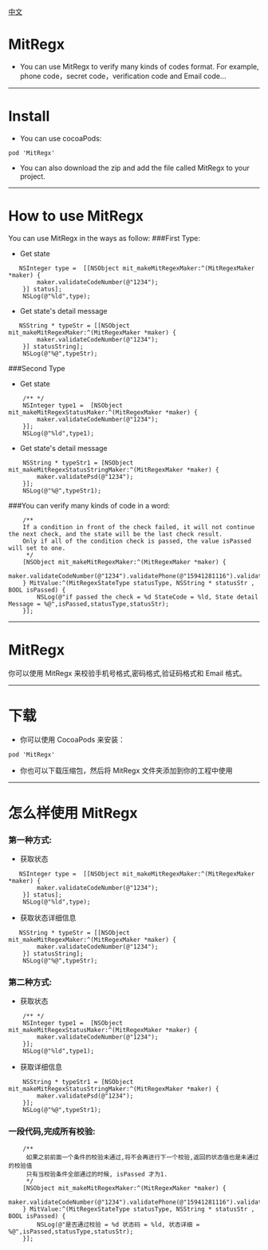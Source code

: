 [中文](https://github.com/mcmengchen/MitRegx#mitregx-1)
# MitRegx
+ You can use MitRegx to verify many kinds of codes format. For example, phone code，secret code，verification code and Email code...

---
# Install
+ You can use cocoaPods:
```
pod 'MitRegx'
```
+ You can also download the zip and add the file called MitRegx to your project.
 
---
# How to use MitRegx
You can use MitRegx in the ways as follow:
###First Type:
+ Get state
```
   NSInteger type =  [[NSObject mit_makeMitRegexMaker:^(MitRegexMaker *maker) {
        maker.validateCodeNumber(@"1234");
    }] status];
    NSLog(@"%ld",type);
```
+ Get state's detail message
```
   NSString * typeStr = [[NSObject mit_makeMitRegexMaker:^(MitRegexMaker *maker) {
        maker.validateCodeNumber(@"1234");
    }] statusString];
    NSLog(@"%@",typeStr);
```
###Second Type
+  Get state 
```
    /** */
    NSInteger type1 =  [NSObject mit_makeMitRegexStatusMaker:^(MitRegexMaker *maker) {
        maker.validateCodeNumber(@"1234");
    }];
    NSLog(@"%ld",type1);
```
+ Get state's detail message
```
    NSString * typeStr1 = [NSObject mit_makeMitRegexStatusStringMaker:^(MitRegexMaker *maker) {
        maker.validatePsd(@"1234");
    }];
    NSLog(@"%@",typeStr1);
```
###You can verify many kinds of code in a word:
```
    /** 
    If a condition in front of the check failed, it will not continue the next check, and the state will be the last check result.
    Only if all of the condition check is passed, the value isPassed will set to one.
     */
    [NSObject mit_makeMitRegexMaker:^(MitRegexMaker *maker) {
        maker.validateCodeNumber(@"1234").validatePhone(@"15941281116").validatePsd(@"123456").validatePersonalId(@"2103021991071").validateEmail(@"41692292@roo.bo");
    } MitValue:^(MitRegexStateType statusType, NSString * statusStr , BOOL isPassed) {
        NSLog(@"if passed the check = %d StateCode = %ld, State detail Message = %@",isPassed,statusType,statusStr);
    }];
```


---


# MitRegx 
你可以使用 MitRegx 来校验手机号格式,密码格式,验证码格式和 Email 格式。

---
# 下载
+ 你可以使用 CocoaPods 来安装：
```
pod 'MitRegx'
```
+ 你也可以下载压缩包，然后将 MitRegx 文件夹添加到你的工程中使用

---
# 怎么样使用 MitRegx
### 第一种方式:
+ 获取状态 
```
   NSInteger type =  [[NSObject mit_makeMitRegexMaker:^(MitRegexMaker *maker) {
        maker.validateCodeNumber(@"1234");
    }] status];
    NSLog(@"%ld",type);
```
+ 获取状态详细信息 
```
   NSString * typeStr = [[NSObject mit_makeMitRegexMaker:^(MitRegexMaker *maker) {
        maker.validateCodeNumber(@"1234");
    }] statusString];
    NSLog(@"%@",typeStr);
```
### 第二种方式:
+ 获取状态 
```
    /** */
    NSInteger type1 =  [NSObject mit_makeMitRegexStatusMaker:^(MitRegexMaker *maker) {
        maker.validateCodeNumber(@"1234");
    }];
    NSLog(@"%ld",type1);
```
+ 获取详细信息
```
    NSString * typeStr1 = [NSObject mit_makeMitRegexStatusStringMaker:^(MitRegexMaker *maker) {
        maker.validatePsd(@"1234");
    }];
    NSLog(@"%@",typeStr1);
```
### 一段代码,完成所有校验:
```
    /** 
     如果之前前面一个条件的校验未通过,将不会再进行下一个校验,返回的状态值也是未通过的校验值
     只有当校验条件全部通过的时候, isPassed 才为1.
     */
    [NSObject mit_makeMitRegexMaker:^(MitRegexMaker *maker) {
        maker.validateCodeNumber(@"1234").validatePhone(@"15941281116").validatePsd(@"123456").validatePersonalId(@"2103021991071").validateEmail(@"41692292@roo.bo");
    } MitValue:^(MitRegexStateType statusType, NSString * statusStr , BOOL isPassed) {
        NSLog(@"是否通过校验 = %d 状态码 = %ld, 状态详细 = %@",isPassed,statusType,statusStr);
    }];
```

